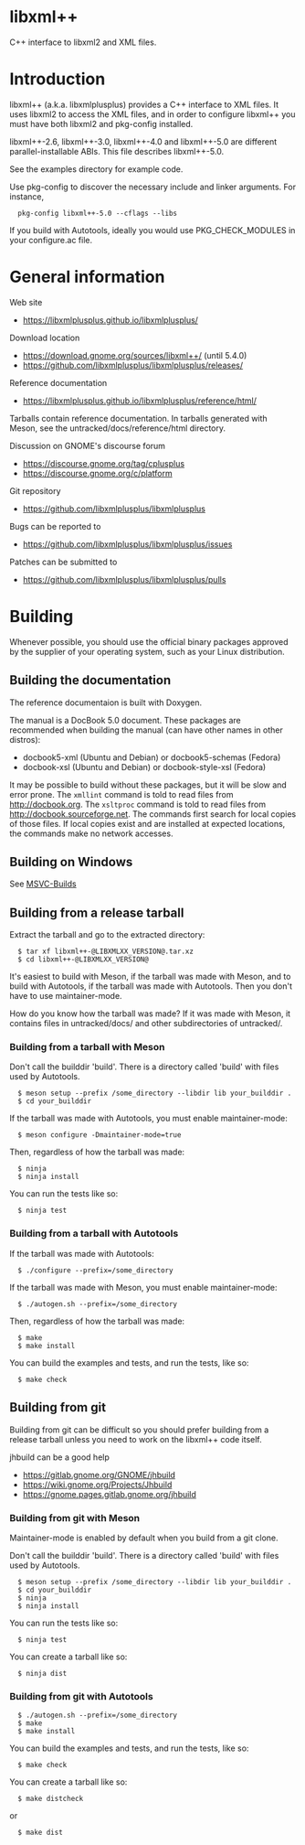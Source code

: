 # libxml++
C++ interface to libxml2 and XML files.

# Introduction

libxml++ (a.k.a. libxmlplusplus) provides a C++ interface to XML files. It uses
libxml2 to access the XML files, and in order to configure libxml++ you must
have both libxml2 and pkg-config installed.

libxml++-2.6, libxml++-3.0, libxml++-4.0 and libxml++-5.0 are different
parallel-installable ABIs. This file describes libxml++-5.0.

See the examples directory for example code.

Use pkg-config to discover the necessary include and linker arguments.
For instance,
```
  pkg-config libxml++-5.0 --cflags --libs
```
If you build with Autotools, ideally you would use PKG_CHECK_MODULES in your
configure.ac file.

# General information

Web site
 - https://libxmlplusplus.github.io/libxmlplusplus/

Download location
 - https://download.gnome.org/sources/libxml++/ (until 5.4.0)
 - https://github.com/libxmlplusplus/libxmlplusplus/releases/

Reference documentation
 - https://libxmlplusplus.github.io/libxmlplusplus/reference/html/

Tarballs contain reference documentation. In tarballs generated with Meson,
see the untracked/docs/reference/html directory.

Discussion on GNOME's discourse forum
 - https://discourse.gnome.org/tag/cplusplus
 - https://discourse.gnome.org/c/platform

Git repository
 - https://github.com/libxmlplusplus/libxmlplusplus

Bugs can be reported to
 - https://github.com/libxmlplusplus/libxmlplusplus/issues

Patches can be submitted to
 - https://github.com/libxmlplusplus/libxmlplusplus/pulls

# Building

Whenever possible, you should use the official binary packages approved by the
supplier of your operating system, such as your Linux distribution.

## Building the documentation

The reference documentaion is built with Doxygen.

The manual is a DocBook 5.0 document. These packages are recommended when building
the manual (can have other names in other distros):
 - docbook5-xml (Ubuntu and Debian) or docbook5-schemas (Fedora)
 - docbook-xsl (Ubuntu and Debian) or docbook-style-xsl (Fedora)

It may be possible to build without these packages, but it will be slow and error prone.
The `xmllint` command is told to read files from http://docbook.org.
The `xsltproc` command is told to read files from http://docbook.sourceforge.net.
The commands first search for local copies of those files. If local copies exist
and are installed at expected locations, the commands make no network accesses.

## Building on Windows

See [MSVC-Builds](MSVC_NMake/MSVC-Builds.md)

## Building from a release tarball

Extract the tarball and go to the extracted directory:
```
  $ tar xf libxml++-@LIBXMLXX_VERSION@.tar.xz
  $ cd libxml++-@LIBXMLXX_VERSION@
```

It's easiest to build with Meson, if the tarball was made with Meson,
and to build with Autotools, if the tarball was made with Autotools.
Then you don't have to use maintainer-mode.

How do you know how the tarball was made? If it was made with Meson,
it contains files in untracked/docs/ and other subdirectories
of untracked/.

### Building from a tarball with Meson

Don't call the builddir 'build'. There is a directory called 'build' with
files used by Autotools.
```
  $ meson setup --prefix /some_directory --libdir lib your_builddir .
  $ cd your_builddir
```
If the tarball was made with Autotools, you must enable maintainer-mode:
```
  $ meson configure -Dmaintainer-mode=true
```
Then, regardless of how the tarball was made:
```
  $ ninja
  $ ninja install
```
You can run the tests like so:
```
  $ ninja test
```

### Building from a tarball with Autotools

If the tarball was made with Autotools:
```
  $ ./configure --prefix=/some_directory
```
If the tarball was made with Meson, you must enable maintainer-mode:
```
  $ ./autogen.sh --prefix=/some_directory
```
Then, regardless of how the tarball was made:
```
  $ make
  $ make install
```
You can build the examples and tests, and run the tests, like so:
```
  $ make check
```

## Building from git

Building from git can be difficult so you should prefer building from
a release tarball unless you need to work on the libxml++ code itself.

jhbuild can be a good help
- https://gitlab.gnome.org/GNOME/jhbuild
- https://wiki.gnome.org/Projects/Jhbuild
- https://gnome.pages.gitlab.gnome.org/jhbuild

### Building from git with Meson

Maintainer-mode is enabled by default when you build from a git clone.

Don't call the builddir 'build'. There is a directory called 'build' with
files used by Autotools.
```
  $ meson setup --prefix /some_directory --libdir lib your_builddir .
  $ cd your_builddir
  $ ninja
  $ ninja install
```
You can run the tests like so:
```
  $ ninja test
```
You can create a tarball like so:
```
  $ ninja dist
```

### Building from git with Autotools
```
  $ ./autogen.sh --prefix=/some_directory
  $ make
  $ make install
```
You can build the examples and tests, and run the tests, like so:
```
  $ make check
```
You can create a tarball like so:
```
  $ make distcheck
```
or
```
  $ make dist
```
